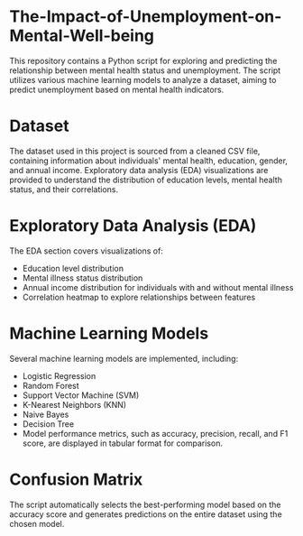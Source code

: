 # The-Impact-of-Unemployment-on-Mental-Well-being
This repository contains a Python script for exploring and predicting the relationship between mental health status and unemployment. The script utilizes various machine learning models to analyze a dataset, aiming to predict unemployment based on mental health indicators.

# Dataset
The dataset used in this project is sourced from a cleaned CSV file, containing information about individuals' mental health, education, gender, and annual income. Exploratory data analysis (EDA) visualizations are provided to understand the distribution of education levels, mental health status, and their correlations.

# Exploratory Data Analysis (EDA)
The EDA section covers visualizations of:
- Education level distribution
- Mental illness status distribution
- Annual income distribution for individuals with and without mental illness
- Correlation heatmap to explore relationships between features

# Machine Learning Models

Several machine learning models are implemented, including:
- Logistic Regression
- Random Forest
- Support Vector Machine (SVM)
- K-Nearest Neighbors (KNN)
- Naive Bayes
- Decision Tree
- Model performance metrics, such as accuracy, precision, recall, and F1 score, are displayed in tabular format for comparison.

# Confusion Matrix
The script automatically selects the best-performing model based on the accuracy score and generates predictions on the entire dataset using the chosen model.



